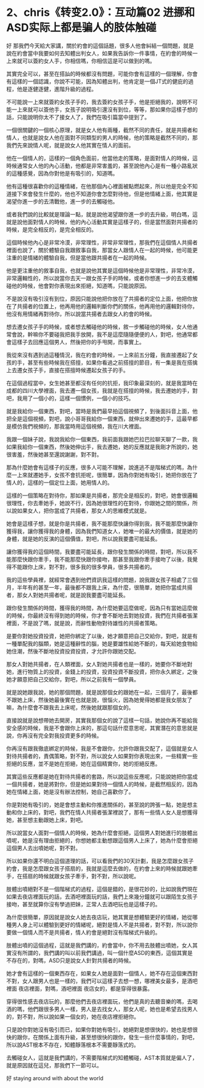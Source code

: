 # 2、chris《转变2.0》：互动篇02 进挪和ASD实际上都是骗人的肢体触碰

好 那我們今天給大家講，關於約會的這個話題，很多人他會糾結一個問題，就是說在約會當中我要如何去知體出判女人，如果我告訴你一件事情，在約會的時候一上來就可以簽約女人手，你相信嗎，你相信這是可以做到的嗎。

其實完全可以，甚至在搭訕的時候都沒有問題，可能你會有這樣的一個理解，你會有這樣的一個認識，你說不可能，因為知體出判，他肯定是一個JT式的健庇的過程，他是逐健逐健，進階升級的過程。

不可能說一上來就簽約女孩子手的，我去簽約女孩子手，他是拒絕我的，說明不可能一上來就可以簽他手，女孩子說明吸引還沒有到位，等等，那如果你這樣子想的話，只能說明你太不了接女人了，我們在吸引篇當中提到了。

一個很關鍵的一個核心原理，就是女人他有兩種，截然不同的責任，就是共揚者和情人，也就是說女人他在面對不同類型的男人的時候，他的策略是截然不同的，那我們先來說情人呢，就是說女人他其實在情人的面前。

他在一個情人的，這樣的一個角色面前，他當他走的策略，是面對情人的時候，這時候通常女人他的內心活動，他都是非常害羞的，甚至說他內心是有一種小路亂狀的這種感覺，因為你對他是有吸引的，知道嗎。

他有這種很喜歡你的這種情緒，在他那個內心裡面被點燃起來，所以他是完全不知道接下來會發生什麼的，他也不知道你會怎麼對待他，但是他情緒上面，他其實是渴望你進一步的去清戰他，進一步的去觸碰他。

或者我們說的比較就是理論一點，就是說他渴望跟你進一步的去升級，明白嗎，這就是說他面對情人的時候，他的內心活動其實是這樣子的，但是當然面對共揚者的時候，是完全相反的，是完全相反的。

這個時候他內心是非常冷漠，非常理性，非常非常理性，那我們在這個情人共揚者裡面也說了，關於體驗自我跟敘事自我，那當女人跟情人在一起的時候，他可能更注重的是情緒的體驗自我，但是當他跟共揚者在一起的時候。

他是更注重他的敘事自我，也就是說他其實是這個時候他是非常理性，非常冷漠，非常邏輯性的，所以說當你去天一跟女孩子手的時候，或者你想進一步的去支體觸碰他的時候，他會對你表現出來拒絕，知道嗎，只能說原因。

不是說沒有吸引沒有到位，原因只能說他把你放在了共揚者的定位上面，他把你放在了共揚者的位置上，他再用他的邏輯判斷你們的關係，他再用他的邏輯對待你，他沒有用情緒再對待你，所以說當共揚者去跟女人約會的時候。

想去遷女孩子手的時候，或者想去觸碰他的時候，敘一步觸碰他的時候，女人他通常會說，幹嘛你不要碰我把我手放開，我不是這麼隨隨便便的人，對吧，他通常都會這樣子去回應這個男人，然後把你的手甩開，而事實上。

我從來沒有遇到過這種情況，我在約會的時候，一上來前五分鐘，我直接遷起了女孩的手，甚至有些時候我在搭擅，如果你看過之前搭擅的節目，有一集是我在搭擒上去遷女孩子手，直接在搭擅時候遷起女孩子的手。

在這個過程當中，女生她甚至都沒有任何的抗拒，我印象最深刻的，就是我當時在成都的四川大學裡面，我去遷一個女孩，我就是在搭擅的時候，我去遷她的手，對吧，我用了一個小的，這樣一個慣例，一個小的技巧。

就是我給你一個東西，對吧，當時是我們最早拍這個視頻了，到後面抖音上面，他把全是這個視頻，對吧，說小哥哥我給你一個東西，就伸出來遷她的手，這最早都是模仿我們視頻的，那我當時用這個視頻，我在川大裡面。

我跟一個妹子說，我說我給你一個東西，我前面我跟她巴拉巴拉聊天聊了一款，我如果我給你一個東西，然後她伸出手，我去遷她，她的反應就是我剛才所說的，她很害羞，然後她甚至還說謝謝，對不對。

那為什麼她會有這樣子的反應，很多人可能不理解，說進逃不是階梯式的嗎，為什麼一上來就遷她手，女孩不會抗拒呢，很簡單，因為你對她有吸引，她把你放在了情人的，這樣的一個定位上面，她用情人的。

這樣的一個策略在對待你，那如果是共揚者，那完全是相反的，對吧，她會很邏輯很理性，你去牽她手，她說不行，因為她很理性的在對待，你跟她之間的關係，所以說如果女人，把你當成了共揚者，那女人的思維模式就是。

她會是這樣子想，就是你是共揚者，我不能那麼快讓你得到我，我不能那麼快讓你獲得我，讓你獲得我的身體，因為我們知道女人，她唯一的最大的價值，就是她的身體，就是她的反演的這個價值，對吧，所以說我要盡可能延長。

讓你獲得我的這個時間，我要盡可能延長，跟你發生關係的時間，對吧，所以我不能那麼快跟你牽手，我不能那麼快跟你接吻，那甚至我跟你牽手接吻了以後，我覺得不能跟你上床，對不對，很多我的很多學員，很多共揚者的。

我的這些學員裡，就經常會遇到他們資訊我這樣的問題，說我跟女孩子相處了三個月，半年有的甚至一年，最後都不跟我上床，為什麼，很簡單，她把你當成共揚者，那女人對她共揚者呢，就是說我要盡可能延長。

跟你發生關係的時間，獲得我的時間，為什麼她要這麼做呢，因為只有當她這麼做的時候，你最終沒有得到她的時候，你才會不斷地去對她投資，我們在共揚者張潔裡面，不是說了嗎，就是說，而辭性動物對待雄性的共揚者策略。

是要你對她投資投資，她把你綁定了以後，她才願意把自己交給你，對吧，就是有一種單配我的腦類，她是這種辭性的腦，她是要雄性給她不斷的，每天給她食物給她住潮，然後不斷地投資投資投資，才允許你跟她交配。

那女人對她共揚者，在人類裡面，女人對她共揚者也是一樣的，她要你不斷地對她，進行物質上的投資，金錢上的投資，投資投資不斷投資，把你永久綁定，之後她才願意把自己交給你，對吧，所以之前我有一個學員。

就是說她跟我說，她的那個問題，就是說那個女的跟她在一起，三個月了，最後都不跟她上床，然後她最後實在也就是說，很惱火，因為她覺得她都是我女朋友了嘛，為什麼會不跟我去上床呢，然後她就跟那個女的。

直接說就是說想帶她去開房，其實我那個女的說了這樣一句話，她說你再不能給我安全感的時候，我是不會跟你上床的，那這句話什麼意思呢，其實潛在的意思就是說，你再沒有完全對我投資更多的時候。

你再沒有跟我徹底綁定的時候，我是不會跟你，允許你跟我交配了，這個就是女人對待共揚者的，責偶策略，對不對，所以說女人如果對你表現出來，一些精實一些拒絕的反應，並不是她在拒絕，她在這個精實你，她的拒絕反應。

其實這些反應都是她在對待共揚者的套路，所以說這些反應呢，只能說她把你當成一個共揚者，她是將對你，但是她如果對待一個情人的時候，是截然相反的，因為她在情緒上面，她是沒有辦法控制，她自己喜歡你了。

你是對她有吸引的，她是會想主動和你推進關係的，甚至說的誇張一點，她是想主動和你上床的，對吧，我們在情人共揚者張潔裡說了，那有一些情人女人是想獲得她，甚至想主動跟她上床，對吧。

所以說當女人面對一個情人的時候，她為什麼會拒絕，這個男人對她進行的肢體出噴呢，她是沒有理由拒絕的，你想她都主動想跟這個男人上床了，她為什麼會拒絕這個男人去出噴她呢，對不對。

所以如果你還不明白這個道理的話，可以看我們的30天計劃，我是怎麼跟女孩子約會，我是怎麼跟女孩子搭扇的，我就是這麼去做的，在約會上來的時候就跟她牽手，在搭扇的時候就跟女孩子牽手，對不對，所以說呢。

肢體出噴絕對不是一個階梯式的過程，這個是錯的，是很花妙的，比如說我們現在如果去夜店裡面玩的話，去酒吧裡面玩的話，我們上來幾分鐘就可以跟陌生女孩子接吻，甚至就算你沒有學過把妹，正常人去酒吧玩也是這樣子的。

為什麼很簡單，原因就是說女人她去夜店玩，她其實是想體驗更好的情緒，她從哪種男人身上可以體驗到更好的情緒呢，絕對是情人不是共揚者，對不對，所以說你要做一個情人而不是共揚者，情人約會是絕對沒有階梯式升級的。

肢體出噴的這個過程，這就是我們講的，約會當中，你不用去肢體出噴她，女人其實沒有所謂的，我們講的叫以前我們講過，叫一個什麼ASD的東西，這個其實是不存在的，對嗎，ASD只是說女人針對共揚者的時候。

她才會有這樣的一個東西存在，如果女人她是面對一個情人，她不存在這個東西對不對，女人跟男人也是一樣的，我們可以這樣子去想一想，哪裡美女最多，是酒吧裡面 夜店裡面，對嗎，酒吧裡面 夜店女的，都是穿得很暴露。

穿得很性感去夜店玩的，那麼他們去夜店裡面玩，他們是真的去聽音樂的嗎，去喝酒的嗎，他們跟很多男人一樣，男人是去找女人，那女人呢，她也是希望去找男人的，對不對，所以說如果一個女的，她在夜店裡拒絕你。

只是說你對她沒有吸引而已，如果你對她有吸引，她絕對是想很快的，她也是想很快的跟你，在關係上面有升級，甚至想很快的跟你，發生一些什麼事情的，對吧，所以說AST根本不存在，知體靜落根本不需要靜落式的。

去觸碰女人，這就是我們講的，不需要階梯式的知體觸碰，AST本質就是偏人了，就是原因就在這兒，那我們下一節可以。

好 staying around with about the world